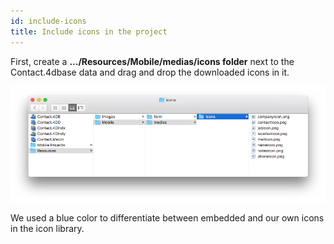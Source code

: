 ```yaml
---
id: include-icons
title: Include icons in the project
---
```

First, create a **.../Resources/Mobile/medias/icons folder** next to the Contact.4dbase data and drag and drop the downloaded icons in it.

![Mobile folder custom icons](assets/custom-icons/mobile-folder-custom-icons.png)

We used a blue color to differentiate between embedded and our own icons in the icon library.